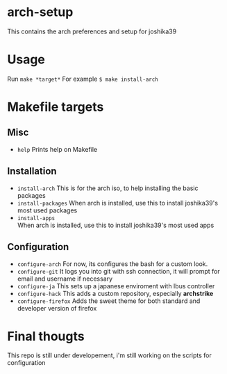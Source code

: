 # arch-setup

This contains the arch preferences and setup for joshika39

# Usage
Run `make *target*`
For example
`$ make install-arch`


# Makefile targets
## Misc
 * `help`
	Prints help on Makefile
## Installation
 * `install-arch`
	This is for the arch iso, to help installing the basic packages
 * `install-packages`
	When arch is installed, use this to install joshika39's most used packages
 * `install-apps`	
	When arch is installed, use this to install joshika39's most used apps
## Configuration
 * `configure-arch`
	For now, its configures the bash for a custom look.
 * `configure-git`
	It logs you into git with ssh connection, it will prompt for email and username if necessary
 * `configure-ja`
	This sets up a japanese enviroment with Ibus controller
 * `configure-hack`
	This adds a custom repository, especially **archstrike**
 * `configure-firefox` 
	Adds the sweet theme for both standard and developer version of firefox

# Final thougts
This repo is still under developement, i'm still working on the scripts for configuration

